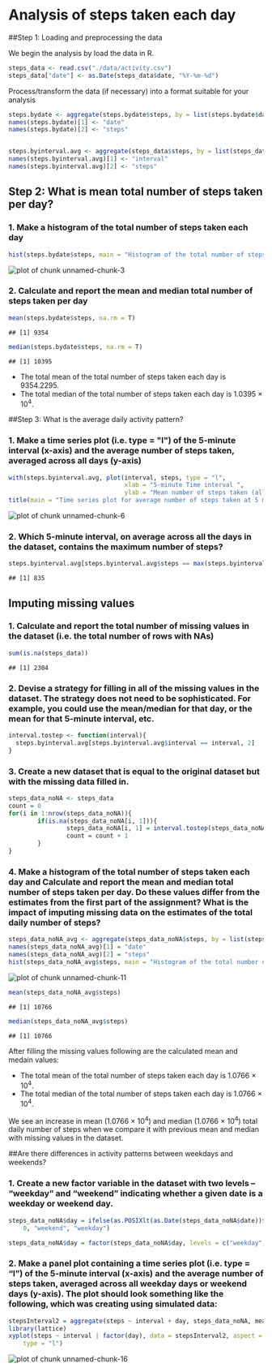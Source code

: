 Analysis of steps taken each day
========================================================

##Step 1: Loading and preprocessing the data

We begin the analysis by load the data in R.


```r
steps_data <- read.csv("./data/activity.csv")
steps_data["date"] <- as.Date(steps_data$date, "%Y-%m-%d")
```

Process/transform the data (if necessary) into a format suitable for your analysis


```r
steps.bydate <- aggregate(steps.bydate$steps, by = list(steps.bydate$date), FUN = sum, na.rm = TRUE)
names(steps.bydate)[1] <- "date"
names(steps.bydate)[2] <- "steps"


steps.byinterval.avg <- aggregate(steps_data$steps, by = list(steps_data$interval), FUN = mean, na.rm = TRUE)
names(steps.byinterval.avg)[1] <- "interval"
names(steps.byinterval.avg)[2] <- "steps"
```

## Step 2: What is mean total number of steps taken per day?

### 1. Make a histogram of the total number of steps taken each day

```r
hist(steps.bydate$steps, main = "Histogram of the total number of steps taken each day", xlab = "total number of steps taken each day")
```

![plot of chunk unnamed-chunk-3](figure/unnamed-chunk-3.png) 


### 2. Calculate and report the mean and median total number of steps taken per day

```r
mean(steps.bydate$steps, na.rm = T)
```

```
## [1] 9354
```

```r
median(steps.bydate$steps, na.rm = T)
```

```
## [1] 10395
```



* The total mean of the total number of steps taken each day is 9354.2295. 
* The total median of the total number of steps taken each day is 1.0395 &times; 10<sup>4</sup>.

##Step 3: What is the average daily activity pattern?

### 1. Make a time series plot (i.e. type = "l") of the 5-minute interval (x-axis) and the average number of steps taken, averaged across all days (y-axis)


```r
with(steps.byinterval.avg, plot(interval, steps, type = "l", 
                                xlab = "5-minute Time interval ", 
                                ylab = "Mean number of steps taken (all days)"))
title(main = "Time series plot for average number of steps taken at 5 minute interval")
```

![plot of chunk unnamed-chunk-6](figure/unnamed-chunk-6.png) 

### 2. Which 5-minute interval, on average across all the days in the dataset, contains the maximum number of steps?


```r
steps.byinterval.avg[steps.byinterval.avg$steps == max(steps.byinterval.avg$steps), 1]
```

```
## [1] 835
```

## Imputing missing values

### 1. Calculate and report the total number of missing values in the dataset (i.e. the total number of rows with NAs)


```r
sum(is.na(steps_data))
```

```
## [1] 2304
```

### 2. Devise a strategy for filling in all of the missing values in the dataset. The strategy does not need to be sophisticated. For example, you could use the mean/median for that day, or the mean for that 5-minute interval, etc.


```r
interval.tostep <- function(interval){
  steps.byinterval.avg[steps.byinterval.avg$interval == interval, 2]
}
```

### 3. Create a new dataset that is equal to the original dataset but with the missing data filled in.


```r
steps_data_noNA <- steps_data
count = 0
for(i in 1:nrow(steps_data_noNA)){
        if(is.na(steps_data_noNA[i, 1])){
                steps_data_noNA[i, 1] = interval.tostep(steps_data_noNA[i, 3])
                count = count + 1
        }
}
```


### 4. Make a histogram of the total number of steps taken each day and Calculate and report the mean and median total number of steps taken per day. Do these values differ from the estimates from the first part of the assignment? What is the impact of imputing missing data on the estimates of the total daily number of steps?


```r
steps_data_noNA_avg <- aggregate(steps_data_noNA$steps, by = list(steps_data_noNA$date), FUN = sum)
names(steps_data_noNA_avg)[1] = "date"
names(steps_data_noNA_avg)[2] = "steps"        
hist(steps_data_noNA_avg$steps, main = "Histogram of the total number of steps taken each day", xlab = "total number of steps taken each day")
```

![plot of chunk unnamed-chunk-11](figure/unnamed-chunk-11.png) 


```r
mean(steps_data_noNA_avg$steps)
```

```
## [1] 10766
```


```r
median(steps_data_noNA_avg$steps)
```

```
## [1] 10766
```



After filling the missing values following are the calculated mean and medain values: 

* The total mean of the total number of steps taken each day is 1.0766 &times; 10<sup>4</sup>. 
* The total median of the total number of steps taken each day is 1.0766 &times; 10<sup>4</sup>.

We see an increase in mean (1.0766 &times; 10<sup>4</sup>) and median (1.0766 &times; 10<sup>4</sup>) total daily number of steps when we compare it with previous mean and median with missing values in the dataset.

##Are there differences in activity patterns between weekdays and weekends?

### 1. Create a new factor variable in the dataset with two levels – “weekday” and “weekend” indicating whether a given date is a weekday or weekend day.


```r
steps_data_noNA$day = ifelse(as.POSIXlt(as.Date(steps_data_noNA$date))$wday%%6 == 
    0, "weekend", "weekday")

steps_data_noNA$day = factor(steps_data_noNA$day, levels = c("weekday", "weekend"))
```


### 2. Make a panel plot containing a time series plot (i.e. type = “l”) of the 5-minute interval (x-axis) and the average number of steps taken, averaged across all weekday days or weekend days (y-axis). The plot should look something like the following, which was creating using simulated data:


```r
stepsInterval2 = aggregate(steps ~ interval + day, steps_data_noNA, mean)
library(lattice)
xyplot(steps ~ interval | factor(day), data = stepsInterval2, aspect = 1/2, 
    type = "l")
```

![plot of chunk unnamed-chunk-16](figure/unnamed-chunk-16.png) 
